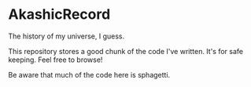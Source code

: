 # AkashicRecord
The history of my universe, I guess.

This repository stores a good chunk of the code I've written. It's for safe keeping. Feel free to browse!

Be aware that much of the code here is sphagetti.
